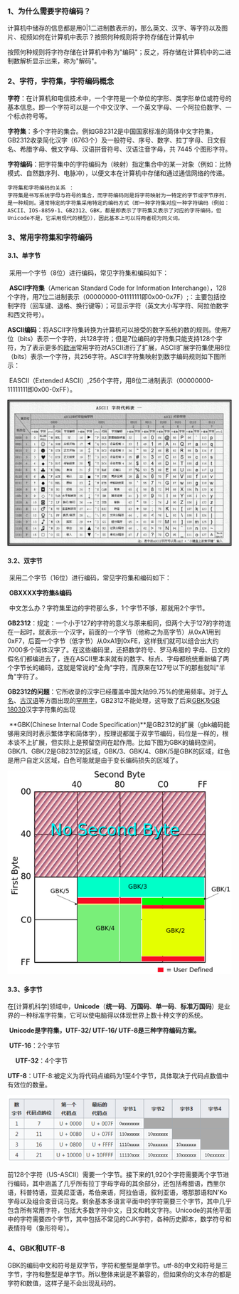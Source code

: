 ### 1、为什么需要字符编码？

​         计算机中储存的信息都是用0|1二进制数表示的，那么英文、汉字、等字符以及图片、视频如何在计算机中表示？按照何种规则将字符存储在计算机中

按照何种规则将字符存储在计算机中称为"编码"；反之，将存储在计算机中的二进制数解析显示出来，称为"解码"。

### 2、字符，字符集，字符编码概念

​          **字符**：在计算机和电信技术中，一个字符是一个单位的字形、类字形单位或符号的基本信息。即一个字符可以是一个中文汉字、一个英文字母、一个阿拉伯数字、一个标点符号等。

​          **字符集**：多个字符的集合。例如GB2312是中国国家标准的简体中文字符集，GB2312收录简化汉字（6763个）及一般符号、序号、数字、拉丁字母、日文假名、希腊字母、俄文字母、汉语拼音符号、汉语注音字母，共 7445 个图形字符。

​          **字符编码**：把字符集中的字符编码为（映射）指定集合中的某一对象（例如：比特模式、自然数序列、电脉冲），以便文本在计算机中存储和通过通信网络的传递。

    字符集和字符编码的关系 ：
    字符集是书写系统字母与符号的集合，而字符编码则是将字符映射为一特定的字节或字节序列，是一种规则。通常特定的字符集采用特定的编码方式（即一种字符集对应一种字符编码（例如：ASCII、IOS-8859-1、GB2312、GBK，都是即表示了字符集又表示了对应的字符编码，但Unicode不是，它采用现代的模型）），因此基本上可以将两者视为同义词。

### 3、常用字符集和字符编码

#### 	  **3.1、单字节**

​        采用一个字节（8位）进行编码，常见字符集和编码如下：

​		**ASCII字符集**（American Standard Code for Information Interchange），128个字符，用7位二进制表示（00000000-01111111即0x00-0x7F）;：主要包括控制字符（回车键、退格、换行键等）；可显示字符（英文大小写字符、阿拉伯数字和西文符号）。

​		**ASCII编码**：将ASCII字符集转换为计算机可以接受的数字系统的数的规则。使用7位（bits）表示一个字符，共128字符；但是7位编码的字符集只能支持128个字符，为了表示更多的[欧洲](http://baike.baidu.com/view/3622.htm)常用字符对ASCII进行了扩展，ASCII扩展字符集使用8位（bits）表示一个字符，共256字符。ASCII字符集映射到数字编码规则如下图所示：

​         EASCII（Extended ASCII）,256个字符，用8位二进制表示（00000000-11111111即0x00-0xFF）。

![image-20210219101640040](./assets/image-20210219101640040.png)

####   **3.2、双字节**

​            采用二个字节（16位）进行编码，常见字符集和编码如下：

​            **GBXXXX字符集&编码**

​            中文怎么办？字符集里边的字符那么多，1个字节不够，那就用2个字节。

​            **GB2312**：规定：一个小于127的字符的意义与原来相同，但两个大于127的字符连在一起时，就表示一个汉字，前面的一个字节（他称之为高字节）从0xA1用到 0xF7，后面一个字节（低字节）从0xA1到0xFE，这样我们就可以组合出大约7000多个简体汉字了。在这些编码里，还把数学符号、罗马希腊的 字母、日文的假名们都编进去了，连在ASCII里本来就有的数字、标点、字母都统统重新编了两个字节长的编码，这就是常说的"全角"字符，而原来在127号以下的那些就叫"半角"字符了。

​            **GB2312的问题**：它所收录的汉字已经覆盖中国大陆99.75%的使用频率。对于[人名](http://zh.wikipedia.org/wiki/人名)、[古汉语](http://zh.wikipedia.org/wiki/古汉语)等方面出现的[罕用字](http://zh.wikipedia.org/wiki/罕用字)，GB2312不能处理，这导致了后来[GBK](http://zh.wikipedia.org/wiki/GBK)及[GB 18030](http://zh.wikipedia.org/wiki/GB_18030)汉字字符集的出现

​			 **GBK(Chinese Internal Code Specification)**是GB2312的扩展（gbk编码能够用来同时表示繁体字和简体字），按理说都属于双字节编码，码位是一样的，根本谈不上扩展，但实际上是预留空间在起作用。比如下图为GBK的编码空间，GBK/1、GBK/2是GB2312的区域，GBK/3、GBK/4、GBK/5是GBK的区域，红色是用户自定义区域，白色可能就是由于变长编码损失的区域了。

![image-20210219103850829](./assets/image-20210219103850829.png)

####   **3.3、多字节**

​              在[计算机科学]领域中，**Unicode**（**统一码**、**万国码**、**单一码**、**标准万国码**）是业界的一种标准字符集，它可以使电脑得以体现世界上数十种文字的系统。

​              **Unicode是字符集，UTF-32/ UTF-16/ UTF-8是三种字符编码方案。**

​              **UTF-16**：2个字节

　		  **UTF-32**：4个字节

​              **UTF-8**：UTF-8:被定义为将代码点编码为1至4个字节，具体取决于代码点数值中有效位的数量。

 ![image-20210219110037732](./assets/image-20210219110037732.png)

​		 前128个字符（US-ASCII）需要一个字节。接下来的1,920个字符需要两个字节进行编码，其中涵盖了几乎所有拉丁字母字母的其余部分，还包括希腊语，西里尔语，科普特语，亚美尼亚语，希伯来语，阿拉伯语，叙利亚语，塔那那语和N'Ko字母以及组合变音词马克。剩余基本多语言平面中的字符需要三个字节，其中几乎包含所有常用字符，包括大多数字符中文，日文和韩文字符。Unicode的其他平面中的字符需要四个字节，其中包括不常见的CJK字符，各种历史脚本，数学符号和表情符号（象形符号）。

### 4、GBK和UTF-8

​	GBK的编码中文和符号是双字节，字符和整型是单字节。utf-8的中文和符号是三字节，字符和整型是单字节。所以整体来说是不兼容的，但如果你的文本存的都是字符和数值，这样子是不会出现乱码的。



 